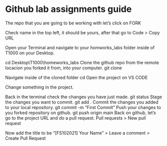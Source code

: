 <h1>
Github lab assignments guide
</h1>

The repo that you are going to be working with let’s click on FORK

Check name in the top left, it should be yours, after that go to Code > Copy URL

Open your Terminal and navigate to your homworks_labs folder inside of T1000 on your Desktop.

cd Desktop\T1000\homeworks_labs
Clone the github repo from the remote locacion you forked it from, into your computer.
git clone <paste url from the clipboard>

Navigate inside of the cloned folder
cd <name of cloned folder>
Open the project on VS CODE

Change something in the project.

Back in the terminal check the changes you have just made.
git status
Stage the changes you want to commit.
git add .
Commit the changes you added to your local repository.
git commit -m “First Commit”
Push your changes to you forked repository on github.
git push origin main
Back on github, let’s go to the project URL and do a pull request.
Pull requests > New pull request 


Now add the title to be “[FS102021]  Your Name” > Leave a comment > Create Pull Request
